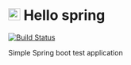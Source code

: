 

# <img src="https://spring.io/images/spring-initializr-4291cc0115eb104348717b82161a81de.svg" width="24" height="24"><b> Hello spring</b>

[![Build Status](https://app.travis-ci.com/san45/spring-app.svg?branch=master)](https://app.travis-ci.com/san45/spring-app)

Simple Spring boot test application
